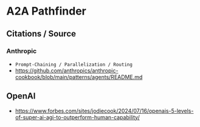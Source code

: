 # A2A Pathfinder


## Citations / Source
### Anthropic
- `Prompt-Chaining / Parallelization / Routing`
- https://github.com/anthropics/anthropic-cookbook/blob/main/patterns/agents/README.md

## OpenAI
- https://www.forbes.com/sites/jodiecook/2024/07/16/openais-5-levels-of-super-ai-agi-to-outperform-human-capability/



